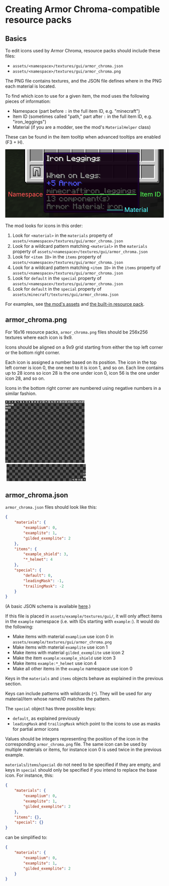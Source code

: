 # Creating Armor Chroma-compatible resource packs

## Basics

To edit icons used by Armor Chroma, resource packs should include these files:
- `assets/<namespace>/textures/gui/armor_chroma.json`
- `assets/<namespace>/textures/gui/armor_chroma.png`

The PNG file contains textures, and the JSON file defines where in the PNG each material is located.

To find which icon to use for a given item, the mod uses the following pieces of information:
- Namespace (part before `:` in the full item ID, e.g. "minecraft")
- Item ID (sometimes called "path," part after `:` in the full item ID, e.g. "iron_leggings")
- Material (if you are a modder, see the mod's `MaterialHelper` class)

These can be found in the item tooltip when advanced tooltips are enabled (F3 + H).

![Location of the namespace, item ID and material in an item tooltip](namespace-id-material.png)

The mod looks for icons in this order:
1. Look for `<material>` in the `materials` property of `assets/<namespace>/textures/gui/armor_chroma.json`
2. Look for a wildcard pattern matching `<material>` in the `materials` property of `assets/<namespace>/textures/gui/armor_chroma.json`
3. Look for `<item ID>` in the `items` property of `assets/<namespace>/textures/gui/armor_chroma.json`
4. Look for a wildcard pattern matching `<item ID>` in the `items` property of `assets/<namespace>/textures/gui/armor_chroma.json`
5. Look for `default` in the `special` property of `assets/<namespace>/textures/gui/armor_chroma.json`
6. Look for `default` in the `special` property of `assets/minecraft/textures/gui/armor_chroma.json`

For examples, see [the mod's assets](../src/main/resources/assets) and [the built-in resource pack](../src/main/resources/resourcepacks/alternative-icons).

## armor_chroma.png

For 16x16 resource packs, `armor_chroma.png` files should be 256x256 textures where each icon is 9x9.

Icons should be aligned on a 9x9 grid starting from either the top left corner or the bottom right corner.

Each icon is assigned a number based on its position.
The icon in the top left corner is icon 0, the one next to it is icon 1, and so on.
Each line contains up to 28 icons so icon 28 is the one under icon 0, icon 56 is the one under icon 28, and so on.

Icons in the bottom right corner are numbered using negative numbers in a similar fashion.

![](icon-grid.png)

## armor_chroma.json

`armor_chroma.json` files should look like this:
```json
{
    "materials": {
        "examplium": 0,
        "examplite": 1,
        "gilded_exemplite": 2
    },
    "items": {
        "example_shield": 3,
        "*_helmet": 4
    },
    "special": {
        "default": 0,
        "leadingMask": -1,
        "trailingMask": -2
    }
}
```

(A basic JSON schema is available [here](armor_chroma.schema.json).)

If this file is placed in `assets/example/textures/gui/`, it will only affect items in the `example` namespace (i.e. with IDs starting with `example:`).
It would do the following:
- Make items with material `examplium` use icon 0 in `assets/example/textures/gui/armor_chroma.png`
- Make items with material `examplite` use icon 1
- Make items with material `gilded_exemplite` use icon 2
- Make the item `example:example_shield` use icon 3
- Make items `example:*_helmet` use icon 4
- Make all other items in the `example` namespace use icon 0

Keys in the `materials` and `items` objects behave as explained in the previous section.

Keys can include patterns with wildcards (`*`).
They will be used for any material/item whose name/ID matches the pattern.

The `special` object has three possible keys:
- `default`, as explained previously
- `leadingMask` and `trailingMask` which point to the icons to use as masks for partial armor icons

Values should be integers representing the position of the icon in the corresponding `armor_chroma.png` file.
The same icon can be used by multiple materials or items, for instance icon 0 is used twice in the previous example.

`materials`/`items`/`special` do not need to be specified if they are empty, and keys in `special` should only be specified if you intend to replace the base icon.
For instance, this:
```json
{
    "materials": {
        "examplium": 0,
        "examplite": 1,
        "gilded_exemplite": 2
    },
    "items": {},
    "special": {}
}
```
can be simplified to:
```json
{
    "materials": {
        "examplium": 0,
        "examplite": 1,
        "gilded_exemplite": 2
    }
}
```
